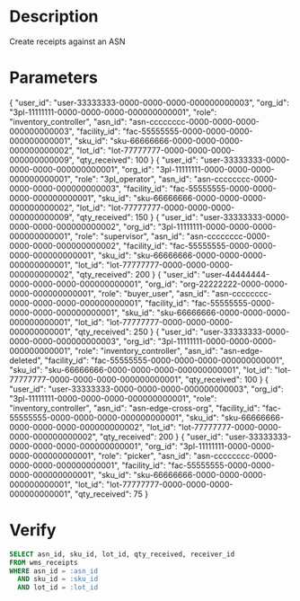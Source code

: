 # Description
Create receipts against an ASN

# Parameters

{ "user_id": "user-33333333-0000-0000-0000-000000000003", "org_id": "3pl-11111111-0000-0000-0000-000000000001", "role": "inventory_controller", "asn_id": "asn-cccccccc-0000-0000-0000-000000000003", "facility_id": "fac-55555555-0000-0000-0000-000000000001", "sku_id": "sku-66666666-0000-0000-0000-000000000002", "lot_id": "lot-77777777-0000-0000-0000-000000000009", "qty_received": 100 }
{ "user_id": "user-33333333-0000-0000-0000-000000000001", "org_id": "3pl-11111111-0000-0000-0000-000000000001", "role": "3pl_operator", "asn_id": "asn-cccccccc-0000-0000-0000-000000000003", "facility_id": "fac-55555555-0000-0000-0000-000000000001", "sku_id": "sku-66666666-0000-0000-0000-000000000002", "lot_id": "lot-77777777-0000-0000-0000-000000000009", "qty_received": 150 }
{ "user_id": "user-33333333-0000-0000-0000-000000000002", "org_id": "3pl-11111111-0000-0000-0000-000000000001", "role": "supervisor", "asn_id": "asn-cccccccc-0000-0000-0000-000000000002", "facility_id": "fac-55555555-0000-0000-0000-000000000001", "sku_id": "sku-66666666-0000-0000-0000-000000000001", "lot_id": "lot-77777777-0000-0000-0000-000000000002", "qty_received": 200 }
{ "user_id": "user-44444444-0000-0000-0000-000000000001", "org_id": "org-22222222-0000-0000-0000-000000000001", "role": "buyer_user", "asn_id": "asn-cccccccc-0000-0000-0000-000000000001", "facility_id": "fac-55555555-0000-0000-0000-000000000001", "sku_id": "sku-66666666-0000-0000-0000-000000000001", "lot_id": "lot-77777777-0000-0000-0000-000000000001", "qty_received": 250 }
{ "user_id": "user-33333333-0000-0000-0000-000000000003", "org_id": "3pl-11111111-0000-0000-0000-000000000001", "role": "inventory_controller", "asn_id": "asn-edge-deleted", "facility_id": "fac-55555555-0000-0000-0000-000000000001", "sku_id": "sku-66666666-0000-0000-0000-000000000001", "lot_id": "lot-77777777-0000-0000-0000-000000000001", "qty_received": 100 }
{ "user_id": "user-33333333-0000-0000-0000-000000000003", "org_id": "3pl-11111111-0000-0000-0000-000000000001", "role": "inventory_controller", "asn_id": "asn-edge-cross-org", "facility_id": "fac-55555555-0000-0000-0000-000000000001", "sku_id": "sku-66666666-0000-0000-0000-000000000002", "lot_id": "lot-77777777-0000-0000-0000-000000000002", "qty_received": 200 }
{ "user_id": "user-33333333-0000-0000-0000-000000000001", "org_id": "3pl-11111111-0000-0000-0000-000000000001", "role": "picker", "asn_id": "asn-cccccccc-0000-0000-0000-000000000001", "facility_id": "fac-55555555-0000-0000-0000-000000000001", "sku_id": "sku-66666666-0000-0000-0000-000000000001", "lot_id": "lot-77777777-0000-0000-0000-000000000001", "qty_received": 75 }

# Verify
```sql
SELECT asn_id, sku_id, lot_id, qty_received, receiver_id
FROM wms_receipts
WHERE asn_id = :asn_id
  AND sku_id = :sku_id
  AND lot_id = :lot_id
```